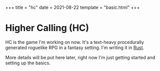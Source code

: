 +++
title = "hc"
date = 2021-08-22
template = "basic.html"
+++

# Higher Calling (HC)

HC is the game I'm working on now. It's a text-heavy procedurally generated roguelike RPG in a fantasy setting. I'm writing it in [Rust](https://www.rust-lang.org/).

More details will be put here later, right now I'm just getting started and setting up the basics.

